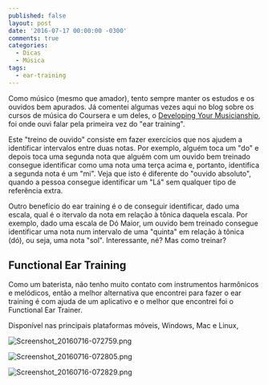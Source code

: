 ```yaml
---
published: false
layout: post
date: '2016-07-17 00:00:00 -0300'
comments: true
categories:
  - Dicas
  - Música
tags:
  - ear-training
---
```

Como músico (mesmo que amador), tento sempre manter os estudos e os ouvidos bem apurados. Já comentei algumas vezes aqui no blog sobre os cursos de música do Coursera e um deles, o [Developing Your Musicianship](https://www.coursera.org/learn/develop-your-musicianship), foi onde ouvi falar pela primeira vez do "ear training".

Este "treino de ouvido" consiste em fazer exercícios que nos ajudem a identificar intervalos entre duas notas. Por exemplo, alguém toca um "do" e depois toca uma segunda nota que alguém com um ouvido bem treinado consegue identificar como uma nota uma terça acima e, portanto, identifica a segunda nota é um "mi". Veja que isto é diferente do "ouvido absoluto", quando a pessoa consegue identificar um "Lá" sem qualquer tipo de referência extra.

Outro benefício do ear training é o de conseguir identificar, dado uma escala, qual é o itervalo da nota em relação à tônica daquela escala. Por exemplo, dado uma escala de Dó Maior, um ouvido bem treinado consegue identificar uma nota num intervalo de uma "quinta" em relação à tônica (dó), ou seja, uma nota "sol". Interessante, né? Mas como treinar?

## Functional Ear Training

Como um baterista, não tenho muito contato com instrumentos harmônicos e melódicos, então a melhor alternativa que encontrei para fazer o ear training é com ajuda de um aplicativo e o melhor que encontrei foi o Functional Ear Trainer.

Disponível nas principais plataformas móveis, Windows, Mac e Linux, 

![Screenshot_20160716-072759.png]({{site.baseurl}}/_drafts/Screenshot_20160716-072759.png)

![Screenshot_20160716-072805.png]({{site.baseurl}}/_drafts/Screenshot_20160716-072805.png)

![Screenshot_20160716-072829.png]({{site.baseurl}}/_drafts/Screenshot_20160716-072829.png)
